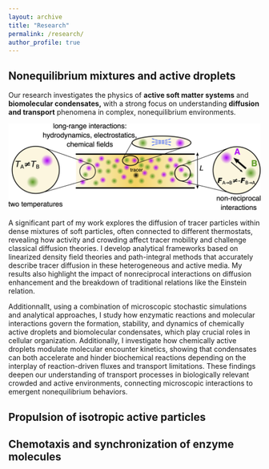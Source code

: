 ```yaml
---
layout: archive
title: "Research"
permalink: /research/
author_profile: true
---
```



## Nonequilibrium mixtures and active droplets

Our research investigates the physics of **active soft matter systems** and **biomolecular condensates,** with a strong focus on understanding **diffusion and transport** phenomena in complex, nonequilibrium environments. 

![alt text](files/tracer_diff_in_noneq_mixtures.png)

A significant part of my work explores the diffusion of tracer particles within dense mixtures of soft particles, often connected to different thermostats, revealing how activity and crowding affect tracer mobility and challenge classical diffusion theories. I develop analytical frameworks based on linearized density field theories and path-integral methods that accurately describe tracer diffusion in these heterogeneous and active media. My results also highlight the impact of nonreciprocal interactions on diffusion enhancement and the breakdown of traditional relations like the Einstein relation.

Additionnallt, using a combination of microscopic stochastic simulations and analytical approaches, I study how enzymatic reactions and molecular interactions govern the formation, stability, and dynamics of chemically active droplets and biomolecular condensates, which play crucial roles in cellular organization.  Additionally, I investigate how chemically active droplets modulate molecular encounter kinetics, showing that condensates can both accelerate and hinder biochemical reactions depending on the interplay of reaction-driven fluxes and transport limitations. These findings deepen our understanding of transport processes in biologically relevant crowded and active environments, connecting microscopic interactions to emergent nonequilibrium behaviors.


## Propulsion of isotropic active particles



## Chemotaxis and synchronization of enzyme molecules



